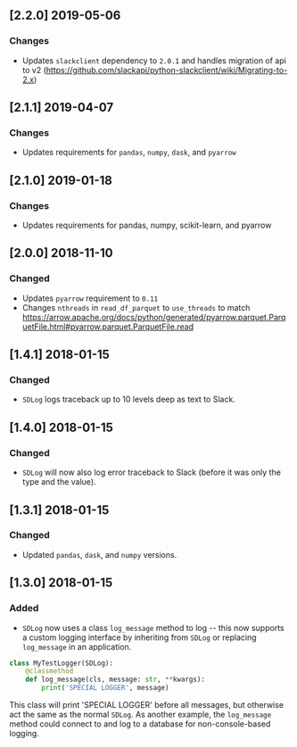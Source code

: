## [2.2.0] 2019-05-06
### Changes
- Updates `slackclient` dependency to `2.0.1` and handles migration of api to v2 (https://github.com/slackapi/python-slackclient/wiki/Migrating-to-2.x)

## [2.1.1] 2019-04-07
### Changes
- Updates requirements for `pandas`, `numpy`, `dask`, and `pyarrow`

## [2.1.0] 2019-01-18
### Changes
- Updates requirements for pandas, numpy, scikit-learn, and pyarrow

## [2.0.0] 2018-11-10
### Changed
- Updates `pyarrow` requirement to `0.11`
- Changes `nthreads` in `read_df_parquet` to `use_threads` to match https://arrow.apache.org/docs/python/generated/pyarrow.parquet.ParquetFile.html#pyarrow.parquet.ParquetFile.read

## [1.4.1] 2018-01-15
### Changed
- `SDLog` logs traceback up to 10 levels deep as text to Slack.

## [1.4.0] 2018-01-15
### Changed
- `SDLog` will now also log error traceback to Slack
(before it was only the type and the value).

## [1.3.1] 2018-01-15
### Changed
- Updated `pandas`, `dask`, and `numpy` versions.


## [1.3.0] 2018-01-15
### Added
- `SDLog` now uses a class `log_message` method to log -- this now
supports a custom logging interface by inheriting from `SDLog` or
replacing `log_message` in an application.
```python
class MyTestLogger(SDLog):
    @classmethod
    def log_message(cls, message: str, **kwargs):
        print('SPECIAL LOGGER', message)
```
This class will print 'SPECIAL LOGGER' before all messages, but otherwise
act the same as the normal `SDLog`. As another example, the `log_message`
method could connect to and log to a database for non-console-based
logging.
